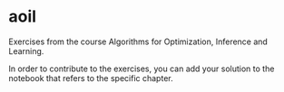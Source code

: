 # aoil
Exercises from the course Algorithms for Optimization, Inference and Learning.

In order to contribute to the exercises, you can add your solution to the notebook that refers to the specific chapter.
